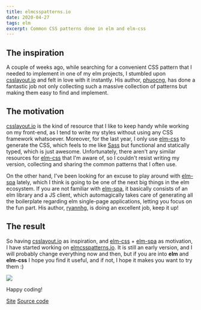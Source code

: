 ```yaml
---
title: elmcsspatterns.io
date: 2020-04-27
tags: elm
excerpt: Common CSS patterns done in elm and elm-css
---
```


## The inspiration

A couple of weeks ago, while searching for a convenient CSS pattern that I needed to implement in one of my elm projects, I stumbled upon [csslayout.io] and felt in love with it instantly. His author, [phuocng](https://dev.to/phuocng), has done a fantastic job not only collecting such a massive collection of patterns but making them easy to find and implement.

## The motivation

[csslayout.io] is the kind of resource that I like to keep handy while working on my front-end, as I tend to write my styles without using any CSS framework whatsoever. Moreover, for the last year, I only use [elm-css] to generate the CSS, which feels to me like [Sass] but functional and statically typed, which is just awesome. Unfortunately, there aren't any similar resources for [elm-css] that I'm aware of, so I couldn't resist writing my version, collecting and sharing the common patterns that I often use.

On the other hand, I've been looking for an excuse to play around with [elm-spa] lately, which I think is going to be one of the next big things in the elm ecosystem. If you are not familiar with [elm-spa], it basically consists of an elm library and a JS client, which automagically takes care of generating all the boilerplate regarding elm single-page applications, letting you focus on the fun part. His author, [ryannhg](https://github.com/ryannhg), is doing an excellent job, keep it up!

## The result

So having [csslayout.io] as inspiration, and [elm-css] + [elm-spa] as motivation, I have started working on [elmcsspatterns.io]. It is still an early version, and I will probably change everything now and then, but if you are into **elm** and **elm-css** I hope you find it useful, and if not, I hope it makes you want to try them :)

<a href="https://elmcsspatterns.io/" target="_blank" class="btn">
<img class="center" src="/images/blog/elmcsspatterns/home.png"/>
</a>


Happy coding!

<div class="btn-wrapper">
  <a href="https://elmcsspatterns.io/" target="_blank" class="btn"><i class="fa fa-cloud"></i> Site</a>
  <a href="https://github.com/bigardone/elm-css-patterns" target="_blank" class="btn"><i class="fa fa-github"></i> Source code</a>
</div>


[csslayout.io]: https://csslayout.io/
[elm-css]: https://github.com/rtfeldman/elm-css
[Sass]: https://sass-lang.com/
[elm-spa]: https://github.com/ryannhg/elm-spa
[elmcsspatterns.io]: https://elmcsspatterns.io/
